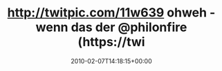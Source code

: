 ---
retweeted: false
source: <a href="http://twitter.com" rel="nofollow">Twitter Web Client</a>
entities:
  hashtags: []
  symbols: []
  user_mentions:
  - name: Philip
    screen_name: PhilOnFire
    indices:
    - '47'
    - '58'
    id_str: '739681261'
    id: '739681261'
  urls: []
display_text_range:
- '0'
- '90'
favorite_count: '0'
id_str: '8765554101'
truncated: false
retweet_count: '0'
id: '8765554101'
created_at: Sun Feb 07 14:18:15 +0000 2010
favorited: false
full_text: http://twitpic.com/11w639 ohweh - wenn das der [@philonfire](https://twitter.com/philonfire)
  mitbekommt, krieg ich Kloppe...
lang: de
tags:
- pesos/twitter
date: '2010-02-07T14:18:15+00:00'
src: https://twitter.com/bascht/status/8765554101
original_url: https://twitter.com/bascht/status/8765554101
type: twitter_tweet
text: http://twitpic.com/11w639 ohweh - wenn das der [@philonfire](https://twitter.com/philonfire)
  mitbekommt, krieg ich Kloppe...
title: http://twitpic.com/11w639 ohweh - wenn das der @philonfire (https://twi

---
